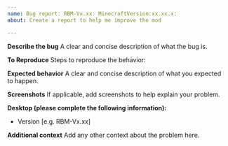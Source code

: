 ```yaml
---
name: Bug report: RBM-Vx.xx: MinecraftVersion:xx.xx.x: 
about: Create a report to help me improve the mod

---
```


**Describe the bug**
A clear and concise description of what the bug is.

**To Reproduce**
Steps to reproduce the behavior:

**Expected behavior**
A clear and concise description of what you expected to happen.

**Screenshots**
If applicable, add screenshots to help explain your problem.

**Desktop (please complete the following information):**
 - Version [e.g. RBM-Vx.xx]

**Additional context**
Add any other context about the problem here.
